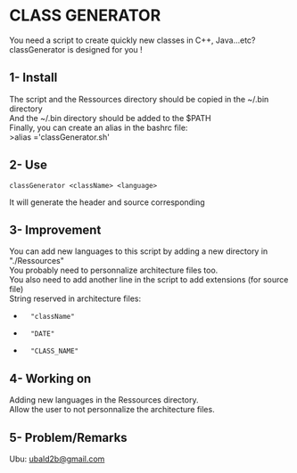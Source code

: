 CLASS GENERATOR
===============

You need a script to create quickly new classes in C++, Java...etc?  
classGenerator is designed for you !

1- Install
----------

The script and the Ressources directory should be copied in the ~/.bin directory  
And the ~/.bin directory should be added to the $PATH  
Finally, you can create an alias in the bashrc file:  
	>alias <commande>='classGenerator.sh'
			
2- Use
------

	classGenerator <className> <language>  
It will generate the header and source corresponding
	
3- Improvement
--------------

You can add new languages to this script by adding a new directory in "./Ressources"  
You probably need to personnalize architecture files too.  
You also need to add another line in the script to add extensions (for source file)  
String reserved in architecture files:  
*		"className"
*		"DATE"
*		"CLASS_NAME"
			
4- Working on
-------------

Adding new languages in the Ressources directory.  
Allow the user to not personnalize the architecture files.
		
5- Problem/Remarks
------------------

Ubu: ubald2b@gmail.com
